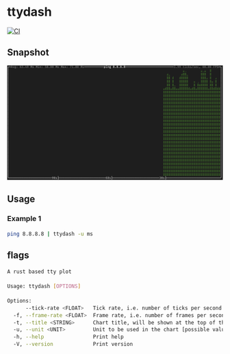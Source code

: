 # ttydash

[![CI](https://github.com/550W-HOST/ttydash/actions/workflows/ci.yml/badge.svg)](https://github.com/550W-HOST/ttydash/actions/workflows/ci.yml)

## Snapshot

![ttydash](./assets/Snipaste.png)

## Usage

### Example 1
```bash
ping 8.8.8.8 | ttydash -u ms
```

## flags

```bash
A rust based tty plot

Usage: ttydash [OPTIONS]

Options:
      --tick-rate <FLOAT>   Tick rate, i.e. number of ticks per second [default: 4]
  -f, --frame-rate <FLOAT>  Frame rate, i.e. number of frames per second [default: 60]
  -t, --title <STRING>      Chart title, will be shown at the top of the chart
  -u, --unit <UNIT>         Unit to be used in the chart [possible values: ms, s, mb, kb, gb, ki-b, mi-b, gi-b]
  -h, --help                Print help
  -V, --version             Print version
```